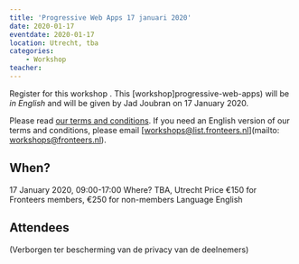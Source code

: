 ```yaml
---
title: 'Progressive Web Apps 17 januari 2020'
date: 2020-01-17
eventdate: 2020-01-17
location: Utrecht, tba
categories:
    - Workshop
teacher:
---
```


Register for this workshop . This [workshop]progressive-web-apps) will be _in English_ and will be given by Jad Joubran on 17 January 2020.

Please read [our terms and conditions](/nl/activiteiten/workshops/#meer-informatie-voor-deelnemers). If you need an English version of our terms and conditions, please email [workshops@list.fronteers.nl](mailto: workshops@fronteers.nl).

## When?
17 January 2020, 09:00-17:00
Where?
TBA, Utrecht
Price
€150 for Fronteers members, €250 for non-members
Language
English

## Attendees

<p>(Verborgen ter bescherming van de privacy van de deelnemers)</p>

